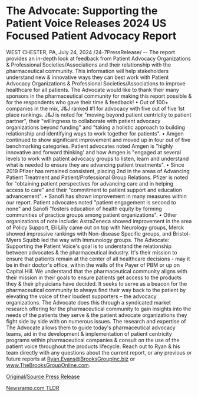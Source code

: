 # The Advocate: Supporting the Patient Voice Releases 2024 US Focused Patient Advocacy Report

WEST CHESTER, PA, July 24, 2024 /24-7PressRelease/ -- The report provides an in-depth look at feedback from Patient Advocacy Organizations & Professional Societies/Associations and their relationship with the pharmaceutical community. This information will help stakeholders understand new & innovative ways they can best work with Patient Advocacy Organizations & Professional Societies/Associations to improve healthcare for all patients. The Advocate would like to thank their many sponsors in the pharmaceutical community for making this report possible & for the respondents who gave their time & feedback!  • Out of 100+ companies in the mix, J&J ranked #1 for advocacy with five out of five 1st place rankings. J&J is noted for "moving beyond patient centricity to patient partner", their "willingness to collaborate with patient advocacy organizations beyond funding" and "taking a holistic approach to building relationship and identifying ways to work together for patients".  • Amgen continued to show significant improvement and moved up in four out of five benchmarking categories. Patient advocates noted Amgen is "highly innovative and forward thinking' and how Amgen is "engaged at several levels to work with patient advocacy groups to listen, learn and understand what is needed to ensure they are advancing patient treatments".  • Since 2019 Pfizer has remained consistent, placing 2nd in the areas of Advancing Patient Treatment and Patient/Professional Group Relations. Pfizer is noted for "obtaining patient perspectives for advancing care and in helping access to care" and their "commitment to patient support and education advancement".  • Sanofi has shown improvement in many measures within our report. Patient advocates noted "patient engagement is second to none" and Sanofi "fosters education of health equity by forming communities of practice groups among patient organizations".  • Other organizations of note include: AstraZeneca showed improvement in the area of Policy Support, Eli Lilly came out on top with Neurology groups, Merck showed impressive rankings with Non-disease Specific groups, and Bristol-Myers Squibb led the way with Immunology groups.   The Advocate: Supporting the Patient Voice's goal is to understand the relationship between advocates & the pharmaceutical industry. It's their mission to ensure that patients remain at the center of all healthcare decisions - may it be in their doctor's office, within the walls of the Payer of PBM or up on Capitol Hill. We understand that the pharmaceutical community aligns with their mission in their goals to ensure patients get access to the products they & their physicians have decided. It seeks to serve as a beacon for the pharmaceutical community to always find their way back to the patient by elevating the voice of their loudest supporters – the advocacy organizations. The Advocate does this through a syndicated market research offering for the pharmaceutical community to gain insights into the needs of the patients they serve & the patient advocate organizations they fight side by side with on numerous issues.   The research and expertise of The Advocate allows them to guide today's pharmaceutical advocacy teams, aid in the development & implementation of patient centricity programs within pharmaceutical companies & consult on the use of the patient voice throughout the products lifecycle. Reach out to Ryan & his team directly with any questions about the current report, or any previous or future reports at Ryan.Evans@BrooksGroupInc.biz or www.TheBrooksGroupOnline.com. 

[Original/Source Press Release](https://www.24-7pressrelease.com/press-release/512784/the-advocate-supporting-the-patient-voice-releases-2024-us-focused-patient-advocacy-report) 

[Newsramp.com TLDR](https://newsramp.com/None) 